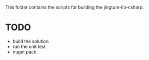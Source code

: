 This folder contains the scripts for building the jingtum-lib-csharp.

# TODO
* build the solution
* run the unit test
* nuget pack